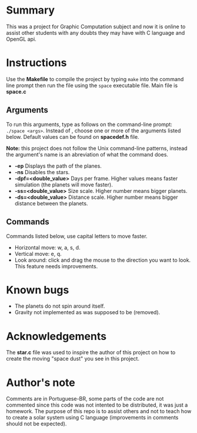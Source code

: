 # Summary
This was a project for Graphic Computation subject and now it is online to assist other students with any doubts they may have with C language and OpenGL api.

# Instructions
Use the **Makefile** to compile the project by typing `make` into the command line prompt then run the file using the `space` executable file. Main file is **space.c**

## Arguments
To run this arguments, type as follows on the command-line prompt: `./space <args>`. Instead of **<args>**, choose one or more of the arguments listed below. Default values can be found on **spacedef.h** file.

**Note:** this project does not follow the Unix command-line patterns, instead the argument's name is an abreviation of what the command does.

* **-ep** Displays the path of the planes.
* **-ns** Disables the stars.
* **-dpf=<double_value>** Days per frame. Higher values means faster simulation (the planets will move faster).
* **-ss=<double_value>** Size scale. Higher number means bigger planets.
* **-ds=<double_value>** Distance scale. Higher number means bigger distance between the planets.

## Commands
Commands listed below, use capital letters to move faster.
* Horizontal move: w, a, s, d.
* Vertical move: e, q. 
* Look around: click and drag the mouse to the direction you want to look. This feature needs improvements.

# Known bugs
* The planets do not spin around itself.
* Gravity not implemented as was supposed to be (removed).

# Acknowledgements
The **star.c** file was used to inspire the author of this project on how to create the moving "space dust" you see in this project.

# Author's note
Comments are in Portuguese-BR, some parts of the code are not commented since this code was not intented to be distributed, it was just a homework. The purpose of this repo is to assist others and not to teach how to create a solar system using C language (improvements in comments should not be expected).



